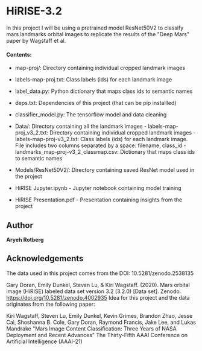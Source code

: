 # HiRISE-3.2

In this project I will be using a pretrained model ResNet50V2 to classify mars landmarks orbital images to replicate the results of the "Deep Mars" paper by Wagstaff et al.

#### Contents:
- map-proj/: Directory containing individual cropped landmark images
- labels-map-proj.txt: Class labels (ids) for each landmark image
- label_data.py: Python dictionary that maps class ids to semantic names
- deps.txt: Dependencies of this project (that can be pip installled)
- classifier_model.py: The tensorflow model and data cleaning

- Data/: Directory containing all the landmark images
        - labels-map-proj_v3_2.txt: Directory containing individual cropped landmark images
        - labels-map-proj-v3_2.txt: Class labels (ids) for each landmark image. File includes two columns separated by a space: filename, class_id
        - landmarks_map-proj-v3_2_classmap.csv: Dictionary that maps class ids to semantic names
- Models/ResNet50V2/: Directory containing saved ResNet model used in the project
- HiRISE Jupyter.ipynb - Jupyter notebook containing model training
- HiRISE Presentation.pdf - Presentation containing insights from the project

## Author

**Aryeh Rotberg**

## Acknowledgements 
The data used in this project comes from the DOI:
10.5281/zenodo.2538135

Gary Doran, Emily Dunkel, Steven Lu, & Kiri Wagstaff. (2020). Mars orbital image (HiRISE) labeled data set version 3.2 (3.2.0) [Data set]. Zenodo. https://doi.org/10.5281/zenodo.4002935
Idea for this project and the data originates from the following paper: 

Kiri Wagstaff, Steven Lu, Emily Dunkel, Kevin Grimes, Brandon Zhao, Jesse Cai,
Shoshanna B. Cole, Gary Doran, Raymond Francis, Jake Lee, and Lukas Mandrake "Mars Image Content Classification: Three Years of NASA Deployment and Recent Advances" The Thirty-Fifth AAAI Conference on Artificial Intelligence (AAAI-21)
